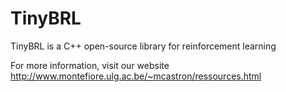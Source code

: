 TinyBRL
=======

TinyBRL is a C++ open-source library for reinforcement learning

For more information, visit our website http://www.montefiore.ulg.ac.be/~mcastron/ressources.html
